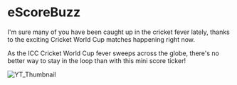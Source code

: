 # eScoreBuzz
I'm sure many of you have been caught up in the cricket fever lately, thanks to the exciting Cricket World Cup matches happening right now.

As the ICC Cricket World Cup fever sweeps across the globe, there's no better way to stay in the loop than with this mini score ticker!

![YT_Thumbnail](https://github.com/indoorgeek/eScoreBuzz/assets/63697764/8466ad29-00bf-41e1-bad3-813f0459a9f1)
